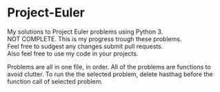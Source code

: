 # Project-Euler
My solutions to Project Euler problems using Python 3.  
NOT COMPLETE. This is my progress trough these problems.  
Feel free to sudgest any changes submit pull requests.  
Also feel free to use my code in your projects.  

Problems are all in one file, in order. All of the problems are functions to avoid clutter. To run the the selected problem, delete hasthag before the function call of selected problem.

